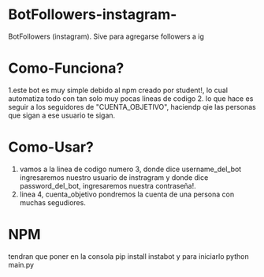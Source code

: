 # BotFollowers-instagram-
BotFollowers (instagram). Sive para agregarse followers a ig

# Como-Funciona?
1.este bot es muy simple debido al npm creado por student!, lo cual automatiza todo con tan solo muy pocas lineas de codigo
2. lo que hace es seguir a los seguidores de "CUENTA_OBJETIVO", haciendp qie las personas que sigan a ese usuario te sigan.

# Como-Usar?

1. vamos a la linea de codigo numero 3, donde dice username_del_bot ingresaremos nuestro usuario de instragram y donde dice password_del_bot, ingresaremos nuestra contraseña!.
2. linea 4, cuenta_objetivo pondremos la cuenta de una persona con muchas segudiores.

# NPM
tendran que poner en la consola pip install instabot y para iniciarlo python main.py

